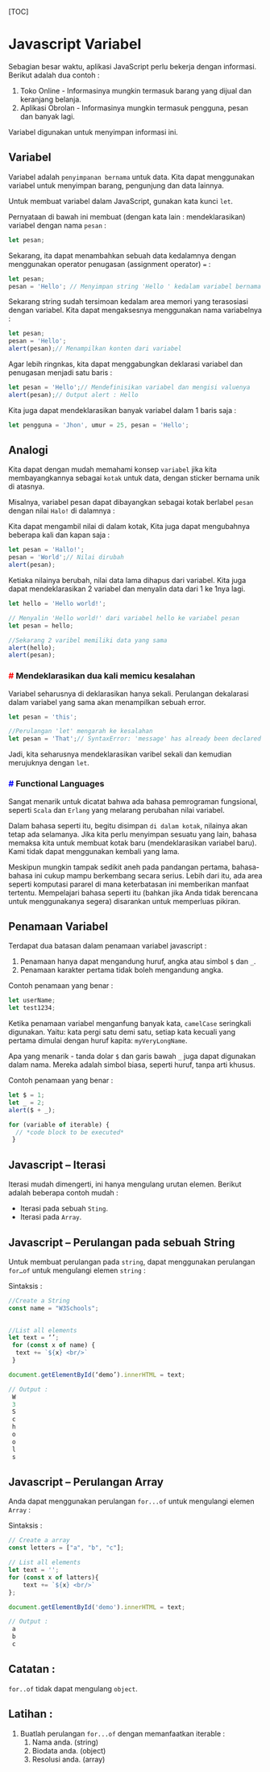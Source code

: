 [TOC]

# Javascript Variabel

Sebagian besar waktu, aplikasi JavaScript perlu bekerja dengan informasi. Berikut adalah dua contoh :

1. Toko Online - Informasinya mungkin termasuk barang yang dijual dan keranjang belanja.
2. Aplikasi Obrolan - Informasinya mungkin termasuk pengguna, pesan dan banyak lagi.

Variabel digunakan untuk menyimpan informasi ini.

## Variabel

Variabel adalah `penyimpanan bernama` untuk data. Kita dapat menggunakan variabel untuk menyimpan barang, pengunjung dan data lainnya.

Untuk membuat variabel dalam JavaScript, gunakan kata kunci `let`.

Pernyataan di bawah ini membuat (dengan kata lain : mendeklarasikan) variabel dengan nama `pesan` :

```js
let pesan;
```

Sekarang, ita dapat menambahkan sebuah data kedalamnya dengan menggunakan operator penugasan (assignment operator) `=` :

```js
let pesan;
pesan = 'Hello'; // Menyimpan string 'Hello ' kedalam variabel bernama pesan.
```

Sekarang string sudah tersimoan kedalam area memori yang terasosiasi dengan variabel. Kita dapat mengaksesnya menggunakan nama variabelnya :

```js
let pesan;
pesan = 'Hello';
alert(pesan);// Menampilkan konten dari variabel
```

Agar lebih ringnkas, kita dapat menggabungkan deklarasi variabel dan penugasan menjadi satu baris :

```js
let pesan = 'Hello';// Mendefinisikan variabel dan mengisi valuenya
alert(pesan);// Output alert : Hello
```

Kita juga dapat mendeklarasikan banyak variabel dalam 1 baris saja :

```js
let pengguna = 'Jhon', umur = 25, pesan = 'Hello';
```

## Analogi

Kita dapat dengan mudah  memahami konsep `variabel` jika kita membayangkannya sebagai `kotak` untuk data, dengan sticker bernama unik di atasnya.

Misalnya, variabel pesan dapat dibayangkan sebagai kotak berlabel `pesan` dengan nilai `Halo!` di dalamnya :

Kita dapat mengambil nilai di dalam kotak, Kita juga dapat mengubahnya beberapa kali dan kapan saja :

```js
let pesan = 'Hallo!';
pesan = 'World';// Nilai dirubah
alert(pesan);
```

Ketiaka nilainya berubah, nilai data lama dihapus dari variabel. Kita juga dapat mendeklarasikan 2 variabel dan menyalin data dari 1 ke 1nya lagi.

```js
let hello = 'Hello world!';

// Menyalin 'Hello world!' dari variabel hello ke variabel pesan
let pesan = hello;

//Sekarang 2 varibel memiliki data yang sama
alert(hello);
alert(pesan);
```

### <strong><span style="color:red;">#</span></strong> Mendeklarasikan dua kali memicu kesalahan

Variabel seharusnya di deklarasikan hanya sekali. Perulangan dekalarasi dalam variabel yang sama akan menampilkan sebuah error.

```js
let pesan = 'this';

//Perulangan 'let' mengarah ke kesalahan
let pesan = 'That';// SyntaxError: 'message' has already been declared
```

Jadi, kita seharusnya mendeklarasikan varibel sekali dan kemudian merujuknya dengan `let`.

### <strong><span style="color:blue;">#</span></strong> Functional Languages

Sangat menarik untuk dicatat bahwa ada bahasa pemrograman fungsional, seperti `Scala` dan `Erlang` yang melarang perubahan nilai variabel.

Dalam bahasa seperti itu, begitu disimpan `di dalam kotak`, nilainya akan tetap ada selamanya. Jika kita perlu menyimpan sesuatu yang lain, bahasa memaksa kita untuk membuat kotak baru (mendeklarasikan variabel baru). Kami tidak dapat menggunakan kembali yang lama.

Meskipun mungkin tampak sedikit aneh pada pandangan pertama, bahasa-bahasa ini cukup mampu berkembang secara serius. Lebih dari itu, ada area seperti komputasi pararel di mana keterbatasan ini memberikan manfaat tertentu. Mempelajari bahasa seperti itu (bahkan jika Anda tidak berencana untuk menggunakanya segera) disarankan untuk memperluas pikiran.

## Penamaan Variabel

Terdapat dua batasan dalam penamaan variabel javascript :

1. Penamaan hanya dapat mengandung huruf, angka atau simbol `$` dan `_`.
2. Penamaan karakter pertama tidak boleh mengandung angka.

Contoh penamaan yang benar :

```js
let userName;
let test1234;
```

Ketika penamaan variabel menganfung banyak kata, `camelCase` seringkali digunakan. Yaitu: kata pergi satu demi satu, setiap kata kecuali yang pertama dimulai dengan huruf kapita: `myVeryLongName`.

Apa yang menarik - tanda dolar `$` dan garis bawah `_`  juga dapat digunakan dalam nama. Mereka adalah simbol biasa, seperti huruf, tanpa arti khusus. 

Contoh penamaan yang benar :

```js
let $ = 1;
let _ = 2;
alert($ + _);
```



```javascript
for (variable of iterable) {
  // *code block to be executed*
 }
```



## Javascript – Iterasi

Iterasi mudah dimengerti, ini hanya mengulang urutan elemen. Berikut adalah beberapa contoh mudah :

- Iterasi pada sebuah `Sting`.
- Iterasi pada `Array`.



## Javascript – Perulangan pada sebuah String

Untuk membuat perulangan pada `string`, dapat menggunakan perulangan `for…of` untuk mengulangi elemen `string` :

Sintaksis :

```javascript
//Create a String
const name = "W3Schools";
 

//List all elements
let text = ‘’;
 for (const x of name) {
  text += `${x} <br/>`
 }

document.getElementById(‘demo’).innerHTML = text;

// Output :
 W
 3
 S
 c
 h
 o
 o
 l
 s


```



## Javascript – Perulangan Array

Anda dapat menggunakan perulangan  `for...of` untuk mengulangi elemen `Array` :

Sintaksis :

```javascript
// Create a array
const letters = ["a", "b", "c"];

// List all elements
let text = '';
for (const x of latters){
    text += `${x} <br/>`
};

document.getElementById('demo').innerHTML = text;

// Output :
 a
 b
 c
```


## Catatan :

`for..of` tidak dapat mengulang `object`.

## Latihan :

1. Buatlah perulangan `for...of` dengan memanfaatkan iterable :
   1. Nama anda. (string)
   2. Biodata anda. (object)
   3. Resolusi anda. (array)